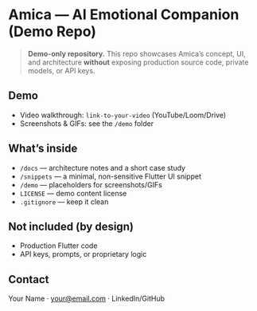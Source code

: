 # Amica — AI Emotional Companion (Demo Repo)

> **Demo-only repository.** This repo showcases Amica’s concept, UI, and architecture **without** exposing production source code, private models, or API keys.

## Demo
- Video walkthrough: `link-to-your-video` (YouTube/Loom/Drive)
- Screenshots & GIFs: see the `/demo` folder

## What’s inside
- `/docs` — architecture notes and a short case study
- `/snippets` — a minimal, non-sensitive Flutter UI snippet
- `/demo` — placeholders for screenshots/GIFs
- `LICENSE` — demo content license
- `.gitignore` — keep it clean

## Not included (by design)
- Production Flutter code
- API keys, prompts, or proprietary logic

## Contact
Your Name · your@email.com · LinkedIn/GitHub
